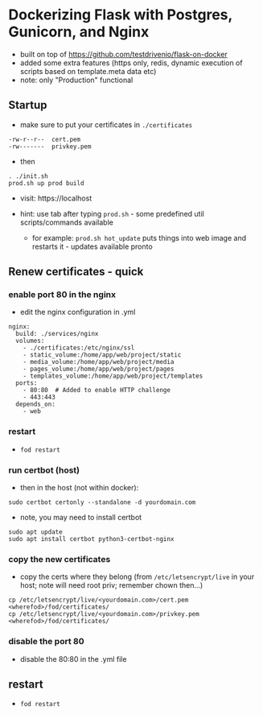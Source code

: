 # Dockerizing Flask with Postgres, Gunicorn, and Nginx

- built on top of https://github.com/testdrivenio/flask-on-docker
- added some extra features (https only, redis, dynamic execution of scripts based on template.meta data etc)
- note: only "Production" functional

## Startup

- make sure to put your certificates in `./certificates`

```
-rw-r--r--  cert.pem
-rw-------  privkey.pem
```

- then

```
. ./init.sh
prod.sh up prod build
```

- visit: https://localhost

- hint: use tab after typing `prod.sh` - some predefined util scripts/commands available
    - for example: `prod.sh hot_update` puts things into web image and restarts it - updates available pronto

## Renew certificates - quick

### enable port 80 in the nginx

- edit the nginx configuration in .yml

```
nginx:
  build: ./services/nginx
  volumes:
    - ./certificates:/etc/nginx/ssl
    - static_volume:/home/app/web/project/static
    - media_volume:/home/app/web/project/media
    - pages_volume:/home/app/web/project/pages
    - templates_volume:/home/app/web/project/templates
  ports:
    - 80:80  # Added to enable HTTP challenge
    - 443:443
  depends_on:
    - web
```

### restart

- `fod restart`

### run certbot (host)

- then in the host (not within docker):

```
sudo certbot certonly --standalone -d yourdomain.com
```

- note, you may need to install certbot
```
sudo apt update
sudo apt install certbot python3-certbot-nginx
```

### copy the new certificates
- copy the certs where they belong (from `/etc/letsencrypt/live` in your host; note will need root priv; remember chown then...)

```
cp /etc/letsencrypt/live/<yourdomain.com>/cert.pem <wherefod>/fod/certificates/
cp /etc/letsencrypt/live/<yourdomain.com>/privkey.pem <wherefod>/fod/certificates/
```

### disable the port 80

- disable the 80:80 in the .yml file

## restart

- `fod restart`

